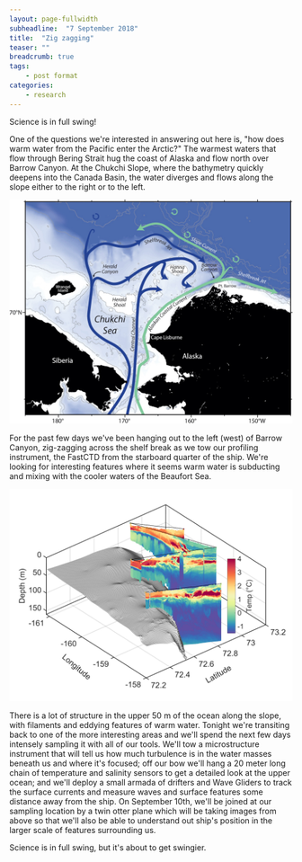 ```yaml
---
layout: page-fullwidth
subheadline:  "7 September 2018"
title:  "Zig zagging"
teaser: ""
breadcrumb: true
tags:
    - post format
categories:
    - research
---
```


Science is in full swing!

One of the questions we're interested in answering out here is, "how does warm water from the Pacific enter the Arctic?" The warmest waters that flow through Bering Strait hug the coast of Alaska and flow north over Barrow Canyon. At the Chukchi Slope, where the bathymetry quickly deepens into the Canada Basin, the water diverges and flows along the slope either to the right or to the left.

<img src="/assets/img/2018_09_01_pickart_circulation.jpg" width="600" tag="A schematic from Bob Pickart (WHOI) depicting Pacific Water flowing into the Arctic">

For the past few days we've been hanging out to the left (west) of Barrow Canyon, zig-zagging across the shelf break as we tow our profiling instrument, the FastCTD from the starboard quarter of the ship. We're looking for interesting features where it seems warm water is subducting and mixing with the cooler waters of the Beaufort Sea.

<img src="/assets/img/2018_09_07_zig_zags_3d.png" width="700" tag="A schematic from Bob Pickart (WHOI) depicting Pacific Water flowing into the Arctic">


There is a lot of structure in the upper 50 m of the ocean along the slope, with filaments and eddying features of warm water. Tonight we're transiting back to one of the more interesting areas and we'll spend the next few days intensely sampling it with all of our tools. We'll tow a microstructure instrument that will tell us how much turbulence is in the water masses beneath us and where it's focused; off our bow we'll hang a 20 meter long chain of temperature and salinity sensors to get a detailed look at the upper ocean; and we'll deploy a small armada of drifters and Wave Gliders to track the surface currents and measure waves and surface features some distance away from the ship. On September 10th, we'll be joined at our sampling location by a twin otter plane which will be taking images from above so that we'll also be able to understand out ship's position in the larger scale of features surrounding us.

Science is in full swing, but it's about to get swingier.
